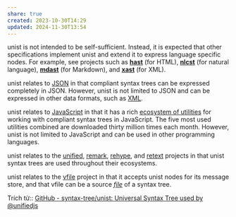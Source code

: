 ```yaml
---
share: true
created: 2023-10-30T14:29
updated: 2024-11-30T13:54
---
```

unist is not intended to be self-sufficient. Instead, it is expected that other specifications implement unist and extend it to express language specific nodes. For example, see projects such as **[hast](https://github.com/syntax-tree/hast)** (for HTML), **[nlcst](https://github.com/syntax-tree/nlcst)** (for natural language), **[mdast](https://github.com/syntax-tree/mdast)** (for Markdown), and **[xast](https://github.com/syntax-tree/xast)** (for XML).

unist relates to [JSON](https://datatracker.ietf.org/doc/html/rfc7159) in that compliant syntax trees can be expressed completely in JSON. However, unist is not limited to JSON and can be expressed in other data formats, such as [XML](https://www.w3.org/TR/xml/).

unist relates to [JavaScript](https://262.ecma-international.org/9.0/) in that it has a rich [ecosystem of utilities](https://github.com/syntax-tree/unist#list-of-utilities) for working with compliant syntax trees in JavaScript. The five most used utilities combined are downloaded thirty million times each month. However, unist is not limited to JavaScript and can be used in other programming languages.

unist relates to the [unified](https://github.com/unifiedjs/unified), [remark](https://github.com/remarkjs/remark), [rehype](https://github.com/rehypejs/rehype), and [retext](https://github.com/retextjs/retext) projects in that unist syntax trees are used throughout their ecosystems.

unist relates to the [vfile](https://github.com/vfile/vfile) project in that it accepts unist nodes for its message store, and that vfile can be a source _[file](https://github.com/syntax-tree/unist#file)_ of a syntax tree.

Trích từ:: [GitHub - syntax-tree/unist: Universal Syntax Tree used by @unifiedjs](https://github.com/syntax-tree/unist)